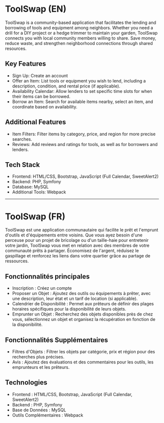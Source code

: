 # ToolSwap (EN)
ToolSwap is a community-based application that facilitates the lending and borrowing of tools and equipment among neighbors. Whether you need a drill for a DIY project or a hedge trimmer to maintain your garden, ToolSwap connects you with local community members willing to share. Save money, reduce waste, and strengthen neighborhood connections through shared resources.

## Key Features
- Sign Up: Create an account 
- Offer an Item: List tools or equipment you wish to lend, including a description, condition, and rental price (if applicable).
- Availability Calendar: Allow lenders to set specific time slots for when their items can be borrowed.
- Borrow an Item: Search for available items nearby, select an item, and coordinate based on availability.

## Additional Features
- Item Filters: Filter items by category, price, and region for more precise searches.
- Reviews: Add reviews and ratings for tools, as well as for borrowers and lenders.

## Tech Stack
- Frontend: HTML/CSS, Bootstrap, JavaScript (Full Calendar, SweetAlert2)
- Backend: PHP, Symfony
- Database: MySQL
- Additional Tools: Webpack

-----------------------------------------------------------------

# ToolSwap (FR)
ToolSwap est une application communautaire qui facilite le prêt et l'emprunt d'outils et d'équipements entre voisins. Que vous ayez besoin d'une perceuse pour un projet de bricolage ou d'un taille-haie pour entretenir votre jardin, ToolSwap vous met en relation avec des membres de votre communauté prêts à partager. Économisez de l'argent, réduisez le gaspillage et renforcez les liens dans votre quartier grâce au partage de ressources.

## Fonctionnalités principales
- Inscription : Créez un compte 
- Proposer un Objet : Ajoutez des outils ou équipements à prêter, avec une description, leur état et un tarif de location (si applicable).
- Calendrier de Disponibilité : Permet aux prêteurs de définir des plages horaires spécifiques pour la disponibilité de leurs objets.
- Emprunter un Objet : Recherchez des objets disponibles près de chez vous, sélectionnez un objet et organisez la récupération en fonction de la disponibilité.

## Fonctionnalités Supplémentaires
- Filtres d'Objets : Filtrer les objets par catégorie, prix et région pour des recherches plus précises.
- Avis : Ajoutez des évaluations et des commentaires pour les outils, les emprunteurs et les prêteurs.

## Technologies
- Frontend : HTML/CSS, Bootstrap, JavaScript (Full Calendar, SweetAlert2)
- Backend : PHP, Symfony
- Base de Données : MySQL
- Outils Complémentaires : Webpack
